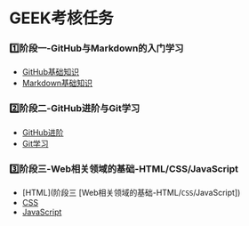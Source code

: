 # GEEK考核任务



### :one:阶段一-GitHub与Markdown的入门学习
* [GitHub基础知识](https://github.com/Lappland333/Tasks/blob/main/%E9%98%B6%E6%AE%B51%E7%AC%94%E8%AE%B0/GitHub.md)<br>
* [Markdown基础知识](https://github.com/Lappland333/Tasks/blob/main/%E9%98%B6%E6%AE%B51%E7%AC%94%E8%AE%B0/Markdown.md)<br>
### :two:阶段二-GitHub进阶与Git学习
* [GitHub进阶](https://github.com/Lappland333/Tasks/blob/main/%E9%98%B6%E6%AE%B52%E7%AC%94%E8%AE%B0/GitHub%E8%BF%9B%E9%98%B6.md)
* [Git学习](https://github.com/Lappland333/Tasks/blob/main/%E9%98%B6%E6%AE%B52%E7%AC%94%E8%AE%B0/GitHub%E8%BF%9B%E9%98%B6.md)

### :three:阶段三-Web相关领域的基础-HTML/CSS/JavaScript

* [HTML](阶段三 [Web相关领域的基础-HTML/`CSS`/JavaScript])
* [CSS](https://github.com/Lappland333/Tasks/blob/main/%E9%98%B6%E6%AE%B53%E7%AC%94%E8%AE%B0/css%20learning.md)
* [JavaScript](https://github.com/Lappland333/Tasks/blob/main/%E9%98%B6%E6%AE%B53%E7%AC%94%E8%AE%B0/JavaScript%20learning.md)
